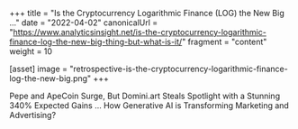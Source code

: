 +++
title = "Is the Cryptocurrency Logarithmic Finance (LOG) the New Big ..."
date = "2022-04-02"
canonicalUrl = "https://www.analyticsinsight.net/is-the-cryptocurrency-logarithmic-finance-log-the-new-big-thing-but-what-is-it/"
fragment = "content"
weight = 10

[asset]
    image = "retrospective-is-the-cryptocurrency-logarithmic-finance-log-the-new-big.png"
+++

Pepe and ApeCoin Surge, But Domini.art Steals Spotlight with a Stunning 
340% Expected Gains ... How Generative AI is Transforming Marketing and 
Advertising?
